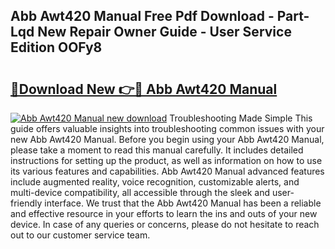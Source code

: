 ## Abb Awt420 Manual Free Pdf Download - Part-Lqd New Repair Owner Guide - User Service Edition OOFy8

# <h2><a href="http://cf13426.oget.top/?id=Abb+Awt420+Manual">🔗Download New 👉🔴 Abb Awt420 Manual</a></h2>

[![Abb Awt420 Manual new download](https://i.imgur.com/5g1atiW.png)](http://cf13426.oget.top/?id=Abb+Awt420+Manual)
Troubleshooting Made Simple This guide offers valuable insights into troubleshooting common issues with your new Abb Awt420 Manual. Before you begin using your Abb Awt420 Manual, please take a moment to read this manual carefully. It includes detailed instructions for setting up the product, as well as information on how to use its various features and capabilities. Abb Awt420 Manual advanced features include augmented reality, voice recognition, customizable alerts, and multi-device compatibility, all accessible through the sleek and user-friendly interface. We trust that the Abb Awt420 Manual has been a reliable and effective resource in your efforts to learn the ins and outs of your new device. In case of any queries or concerns, please do not hesitate to reach out to our customer service team.
